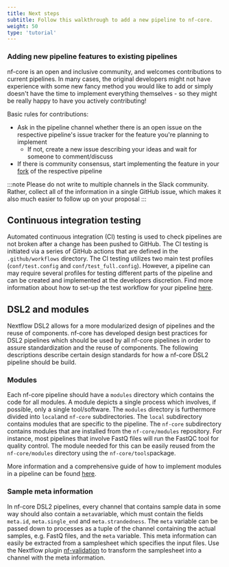 ```yaml
---
title: Next steps
subtitle: Follow this walkthrough to add a new pipeline to nf-core.
weight: 50
type: 'tutorial'
---
```


### Adding new pipeline features to existing pipelines

<!-- TODO: Delete / link to another section of the docs -->

nf-core is an open and inclusive community, and welcomes contributions to current pipelines. In many cases, the original developers might not have experience with some new fancy method you would like to add or simply doesn't have the time to implement everything themselves - so they might be really happy to have you actively contributing!

Basic rules for contributions:

- Ask in the pipeline channel whether there is an open issue on the respective pipeline's issue tracker for the feature you're planning to implement
    - If not, create a new issue describing your ideas and wait for someone to comment/discuss
- If there is community consensus, start implementing the feature in your [fork](https://help.github.com/en/articles/fork-a-repo) of the respective pipeline

:::note
Please do not write to multiple channels in the Slack community. Rather, collect all of the information in a single GitHub issue, which makes it also much easier to follow up on your proposal
:::

## Continuous integration testing

<!-- TODO: Delete / link to another section of the docs -->

Automated continuous integration (CI) testing is used to check pipelines are not broken after a change has been pushed to GitHub. The CI testing is initiated via a series of GitHub actions that are defined in the `.github/workflows` directory. The CI testing utilizes  two main test profiles (`conf/test.config` and `conf/test_full.config`). However, a pipeline can may require several profiles for testing different parts of the pipeline and can be created and implemented at the developers discretion. Find more information about how to set-up the test workflow for your pipeline [here](/docs/tutorials/adding_a_pipeline/test_data).

## DSL2 and modules

<!-- TODO: Delete / link to another section of the docs -->

Nextflow DSL2 allows for a more modularized design of pipelines and the reuse of components. nf-core has developed design best practices for DSL2 pipelines which should be used by all nf-core pipelines in order to assure standardization and the reuse of components. The following descriptions describe certain design standards for how a nf-core DSL2 pipeline should be build.

### Modules

Each nf-core pipeline should have a `modules` directory which contains the code for all modules. A module depicts a single process which involves, if possible, only a single tool/software. The `modules` directory is furthermore divided into `local`and `nf-core` subdirectories. The `local` subdirectory contains modules that are specific to the pipeline. The `nf-core` subdirectory contains modules that are installed from the `nf-core/modules` repository. For instance, most pipelines that involve FastQ files will run the FastQC tool for quality control. The module needed for this can be easily reused from the `nf-core/modules` directory using the `nf-core/tools`package.

More information and a comprehensive guide of how to implement modules in a pipeline can be found [here](https://nf-co.re/docs/contributing/modules).

### Sample meta information

In nf-core DSL2 pipelines, every channel that contains sample data in some way should also contain a `meta`variable, which must contain the fields `meta.id`, `meta.single_end` and `meta.strandedness`. The `meta` variable can be passed down to processes as a tuple of the channel containing the actual samples, e.g. FastQ files, and the `meta` variable. This meta information can easily be extracted from a samplesheet which specifies the input files. Use the Nextflow plugin [nf-validation](https://nextflow-io.github.io/nf-validation/) to transform the samplesheet into a channel with the meta information.
